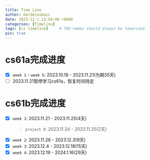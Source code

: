 ```yaml
---
title: Time Line
author: mordecaimaic
date: 2023-12-1 13:50:00 +0800
categories: [Timeline]
tags: [cs timeline]     # TAG names should always be lowercase
pin: true
---
```

# cs61a完成进度
- [x] `week 1` - `week 5`: 2023.10.18 - 2023.11.21(为期35天)
- [ ] 2023.11.21暂停学习cs61a，恢复时间待定

# cs61b完成进度
- [x] `week 1`: 2023.11.21 - 2023.11.25(4天)
    > `project 0`: 2023.11.24 - 2023.11.25(2天)
- [x] `week 2`: 2023.11.26 - 2023.12.3(9天)
- [x] `week 3`: 2023.12.4 - 2023.12.18(15天)
- [x] `week 4`: 2023.12.19 - 2024.1.16(29天)